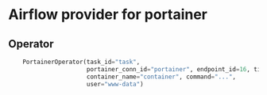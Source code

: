 # Airflow provider for portainer

## Operator 

````python
    PortainerOperator(task_id="task",
                      portainer_conn_id="portainer", endpoint_id=16, timeout=30,
                      container_name="container", command="...",
                      user="www-data")
````